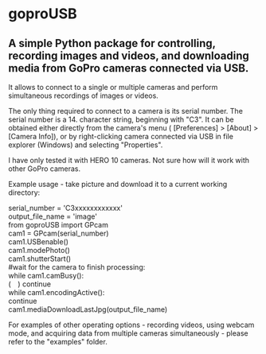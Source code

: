 # goproUSB

## A simple Python package for controlling, recording images and videos, and downloading media from GoPro cameras connected via USB.

It allows to connect to a single or multiple cameras and perform simultaneous recordings of images or videos.

The only thing required to connect to a camera is its serial number. The serial number is a 14. character string, beginning with "C3". It can be obtained either directly from the camera's menu ( [Preferences] > [About] > [Camera Info]), or by right-clicking camera connected via USB in file explorer (Windows) and selecting "Properties". 

I have only tested it with HERO 10 cameras. Not sure how will it work with other GoPro cameras.

Example usage - take picture and download it to a current working directory:

serial_number = 'C3xxxxxxxxxxxx'<br />
output_file_name = 'image'<br />
from goproUSB import GPcam<br />
cam1 = GPcam(serial_number)<br />
cam1.USBenable()<br />
cam1.modePhoto()<br />
cam1.shutterStart()<br />
#wait for the camera to finish processing:<br />
while cam1.camBusy():<br />
   (&emsp;) continue<br />
while cam1.encodingActive():<br />
    <emsp />continue<br />
cam1.mediaDownloadLastJpg(output_file_name)<br />

For examples of other operating options - recording videos, using webcam mode, and acquiring data from multiple cameras simultaneously - please refer to the "examples" folder.
